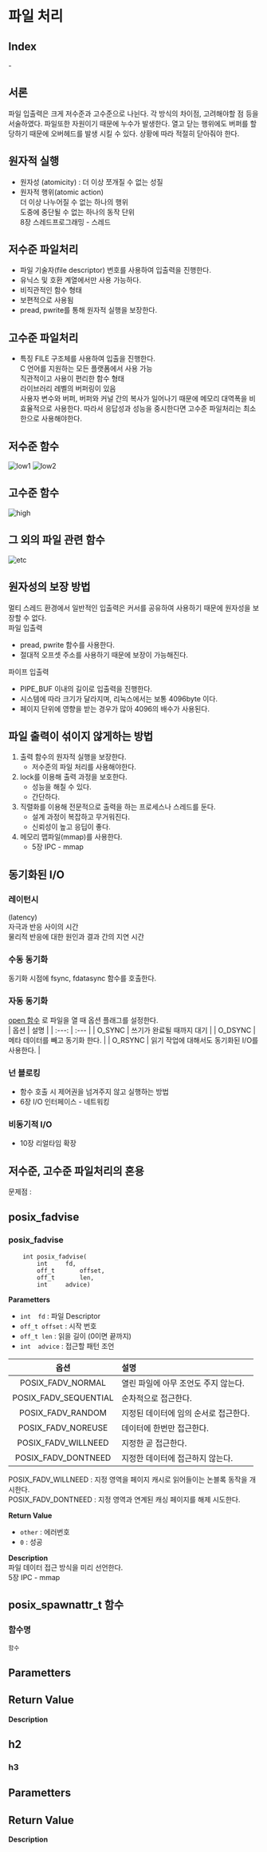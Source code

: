 <h1> 파일 처리</h1>

<h2> Index </h2>
- 


## 서론  
파일 입출력은 크게 저수준과 고수준으로 나뉜다.
각 방식의 차이점, 고려해야할 점 등을 서술하였다.
파일또한 자원이기 때문에 누수가 발생한다.
열고 닫는 행위에도 버퍼를 할당하기 때문에 오버헤드를 발생 시킬 수 있다.
상황에 따라 적절히 닫아줘야 한다.


## 원자적 실행  
- 원자성 (atomicity) : 더 이상 쪼개질 수 없는 성질  
- 원자적 행위(atomic action)  
더 이상 나누어질 수 없는 하나의 행위  
도중에 중단될 수 없는 하나의 동작 단위  
8장 스레드프로그래밍 - 스레드



 
## 저수준 파일처리  
- 파일 기술자(file descriptor) 번호를 사용하여 입출력을 진행한다.  
- 유닉스 및 호환 계열에서만 사용 가능하다.  
- 비직관적인 함수 형태  
- 보편적으로 사용됨   
- pread, pwrite를 통해 원자적 실행을 보장한다.


## 고수준 파일처리  
- 특징
FILE 구조체를 사용하여 입출을 진행한다.   
C 언어를 지원하는 모든 플랫폼에서 사용 가능  
직관적이고 사용이 편리한 함수 형태  
라이브러리 레벨의 버퍼링이 있음  
사용자 변수와 버퍼, 버퍼와 커널 간의 복사가 일어나기 때문에 메모리 대역폭을 비효율적으로 사용한다.
따라서 응답성과 성능을 중시한다면 고수준 파일처리는 최소한으로 사용해야한다.

## 저수준 함수  
![low1](img/%EC%A0%80%EC%88%98%EC%A4%80_1.jpg)
![low2](img/%EC%A0%80%EC%88%98%EC%A4%80_2.jpg)  

## 고수준 함수  
![high](img/%EA%B3%A0%EC%88%98%EC%A4%80.jpg)  

## 그 외의 파일 관련 함수  
![etc](img/etc.jpg)  


## 원자성의 보장 방법
멀티 스레드 환경에서 일반적인 입출력은 커서를 공유하여 사용하기 때문에 원자성을 보장할 수 없다.  
파일 입출력	
- pread, pwrite 함수를 사용한다.  
- 절대적 오프셋 주소를 사용하기 때문에 보장이 가능해진다.  
  
파이프 입출력
- PIPE_BUF 이내의 길이로 입출력을 진행한다.  
- 시스템에 따라 크기가 달라지며, 리눅스에서는 보통 4096byte 이다.  
- 페이지 단위에 영향을 받는 경우가 많아 4096의 배수가 사용된다.  


## 파일 출력이 섞이지 않게하는 방법  
1. 출력 함수의 원자적 실행을 보장한다.  
	- 저수준의 파일 처리를 사용해야한다.    
2. lock를 이용해 출력 과정을 보호한다.  
	- 성능을 해칠 수 있다.
  	- 간단하다.
3. 직렬화를 이용해 전문적으로 출력을 하는 프로세스나 스레드를 둔다.  
	- 설계 과정이 복잡하고 무거워진다.  
	- 신뢰성이 높고 응딥이 좋다.  
4. 메모리 맵파일(mmap)를 사용한다.
	- 5장 IPC - mmap
   

## 동기화된 I/O  
### 레이턴시    
(latency)  
자극과 반응 사이의 시간  
물리적 반응에 대한 원인과 결과 간의 지연 시간
### 수동 동기화  
동기화 시점에 fsync, fdatasync 함수를 호출한다.  
### 자동 동기화  
[open 함수](../etc.md#open)  로 파일을 열 때 옵션 플래그를 설정한다.  
| 옵션		| 설명 |
| :---: 	| :--- |
| O_SYNC	| 쓰기가 완료될 때까지 대기 |
| O_DSYNC 	| 메타 데이터를 빼고 동기화 한다. |
| O_RSYNC 	| 읽기 작업에 대해서도 동기화된 I/O를 사용한다. |

### 넌 블로킹
- 함수 호출 시 제어권을 넘겨주지 않고 실행하는 방법
- 6장 I/O 인터페이스 - 네트워킹
### 비동기적 I/O  
- 10장 리얼타임 확장  


## 저수준, 고수준 파일처리의 혼용
문제점	: 



## posix_fadvise  
### posix_fadvise  
```
	int posix_fadvise(
		int		fd, 
		off_t		offset, 
		off_t		len, 
		int		advice)
```
**Parametters**  
- `int	fd`	: 파일 Descriptor
- `off_t offset`	: 시작 번호
- `off_t len`		: 읽을 길이	(0이면 끝까지)
- `int	advice`		: 접근할 패턴 조언  
  
| 옵션	| 설명 |
| :---: | :--- |
| POSIX_FADV_NORMAL	| 열린 파일에 아무 조언도 주지 않는다. |
| POSIX_FADV_SEQUENTIAL	| 순차적으로 접근한다. |
| POSIX_FADV_RANDOM	| 지정된 데이터에 임의 순서로 접근한다. |
| POSIX_FADV_NOREUSE	| 데이터에 한번만 접근한다. |
| POSIX_FADV_WILLNEED	| 지정한 곧 접근한다. |
| POSIX_FADV_DONTNEED	| 지정한 데이터에 접근하지 않는다. |  

POSIX_FADV_WILLNEED	: 지정 영역을 페이지 캐시로 읽어들이는 논블록 동작을 개시한다.  
POSIX_FADV_DONTNEED	: 지정 영역과 연계된 캐싱 페이지를 해제 시도한다.  

**Return Value**  
- `other`	: 에러번호
- `0`	: 성공

**Description**  
파일 데이터 접근 방식을 미리 선언한다.  
5장 IPC - mmap




## posix_spawnattr_t 함수  
### 함수명  
``` 함수 ```  

**Parametters**
- 

**Return Value**
- 

**Description**
</br>


## h2  
### h3  
**Parametters**  
- 

**Return Value**  
- 

**Description**  
</br>  
